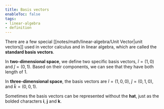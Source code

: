 ```yaml
---
title: Basis vectors
enableToc: false
tags: 
- linear-algebra
- definition
---
```

There are a few special [[notes/math/linear-algebra/Unit Vector|unit vectors]] used in vector calculus and in linear algebra, which are called the **standard basis vectors**.

In **two-dimensional space**, we define two specific basis vectors, $\hat{i} = (1, 0)$ and $\hat{j} = (0, 1)$.  Based on their components, we can see that they have both length of $1$.

In **three-dimensional space**, the basis vectors are $\hat{i} = (1, 0, 0)$, $\hat{j} = (0, 1, 0)$, and $\hat{k} = (0, 0, 1)$.

Sometimes the basis vectors can be represented without the **hat**, just as the bolded characters **i**, **j** and **k**.
